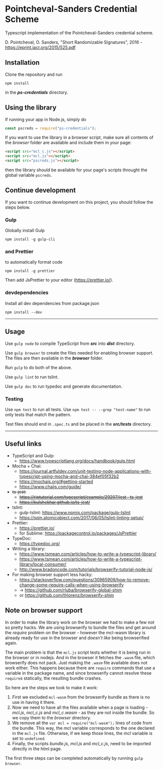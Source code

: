 # Pointcheval-Sanders Credential Scheme

Typescript implementation of the Pointcheval-Sanders credential scheme.

D. Pointcheval, O. Sanders, "Short Randomizable Signatures", 2016 - https://eprint.iacr.org/2015/525.pdf

## Installation

Clone the repository and run
```
npm install
```
in the ***ps-credentials*** directory.

## Using the library

If running your app in Node.js, simply do
```javascript
const pscreds = require("ps-credentials");
```

If you want to use the library in a browser script, make sure all contents of the *browser* folder are available and include them in your page:
```HTML
<script src="mcl_c.js"></script>
<script src="mcl.js"></script>
<script src="pscreds.js"></script>
```
then the library should be available for your page's scripts throught the global variable `pscreds`.

## Continue development

If you want to continue development on this project, you should follow the steps below.

### Gulp

Globally install Gulp
```
npm install -g gulp-cli
```

### and Prettier
to automatically format code
```
npm install -g prettier
```
Then add JsPrettier to your editor (https://prettier.io/).

### devdependencies
Install all dev dependencies from package.json

```
npm install --dev
```

---
## Usage

Use `gulp node` to compile TypeScript from ***src*** into ***dist*** directory.

Use `gulp browser` to create the files needed for enabling browser support. The files are then available in the ***browser*** folder.

Run `gulp` to do both of the above.

Use `gulp lint` to run tslint.

Use `gulp doc` to run typedoc and generate documentation.

### Testing

Use `npm test` to run all tests. Use `npm test -- --grep "test-name"` to run only tests that match the pattern.

Test files should end in `.spec.ts` and be placed in the ***src/tests*** directory.

---
## Useful links

- TypeScript and Gulp:
     - https://www.typescriptlang.org/docs/handbook/gulp.html
- Mocha + Chai:
     - https://journal.artfuldev.com/unit-testing-node-applications-with-typescript-using-mocha-and-chai-384ef05f32b2
     - https://mochajs.org/#getting-started
     - https://www.chaijs.com/guide/
- ~~ts-jest:~~
	 - ~~https://riptutorial.com/typescript/example/29207/jest--ts-jest~~
	 - ~~https://kulshekhar.github.io/ts-jest/~~
- tslint:
     - gulp-tslint: https://www.npmjs.com/package/gulp-tslint
     - https://spin.atomicobject.com/2017/06/05/tslint-linting-setup/
- Prettier:
     - https://prettier.io/
     - for Sublime: https://packagecontrol.io/packages/JsPrettier
- TypeDoc:
     - https://typedoc.org/
- Writing a library:
     - https://www.tsmean.com/articles/how-to-write-a-typescript-library/
     - https://www.tsmean.com/articles/how-to-write-a-typescript-library/local-consumer/
     - http://www.bradoncode.com/tutorials/browserify-tutorial-node-js/
- For making browser support less hacky:
     - https://stackoverflow.com/questions/30965909/how-to-remove-change-some-require-calls-when-using-browserify
     - -> https://github.com/rluba/browserify-global-shim
     - or https://github.com/thlorenz/browserify-shim

## Note on browser support

In order to make the library work on the browser we had to make a few not so pretty hacks.
We are using browserify to bundle the files and get around the *require* problem on the browser - however the mcl-wasm library is already ready for use in the browser and *doesn't like* being browserified again.

The main problem is that the `mcl.js` script tests whether it is being run in the browser or in nodejs. And in the browser it fetches the `.wasm` file, which browserify does not pack. Just making the `.wasm` file available does not work either. This happens because there are `require` commands that use a variable in the package name, and since browserify cannot resolve these `require`s statically, the resulting bundle crashes.

So here are the steps we took to make it work:
1. First we excluded `mcl-wasm` from the browserify bundle as there is no use in having it there.
2. Now we need to have all the files available when a page is loading - *mcl.js*, *mcl_c.js* and *mcl_c.wasm* - as they are not inside the bundle. So we copy them to the *browser* directory.
3. We remove all the `var mcl = require("mcl-wasm");` lines of code from the bundle. This way, the *mcl* variable corresponds to the one declared in the `mcl.js` file. Otherwise, if we keep those lines, the *mcl* variable is set to `undefined`.
4. Finally, the scripts *bundle.js*, *mcl.js* and *mcl_c.js*, need to be imported directly in the html page.

The first three steps can be completed automatically by running `gulp browser`.
